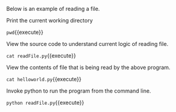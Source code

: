 Below is an example of reading a file.

Print the current working directory

`
pwd
`{{execute}}

View the source code to understand current logic of reading file.

`
cat readFile.py
`{{execute}}

View the contents of file that is being read by the above program.

`
cat helloworld.py
`{{execute}}

Invoke python to run the program from the command line.

`
python readFile.py
`{{execute}}

